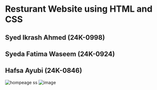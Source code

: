 # Resturant Website using HTML and CSS<br>
## Syed Ikrash Ahmed (24K-0998) <br>
## Syeda Fatima Waseem (24K-0924)
## Hafsa Ayubi (24K-0846)
![hompeage ss](https://github.com/user-attachments/assets/1193ef21-d1a6-4dce-9ede-de8d8fceca55) ![image](https://github.com/user-attachments/assets/c1bf9bfb-82ad-4fb9-b537-2c2a57e3c06c)


